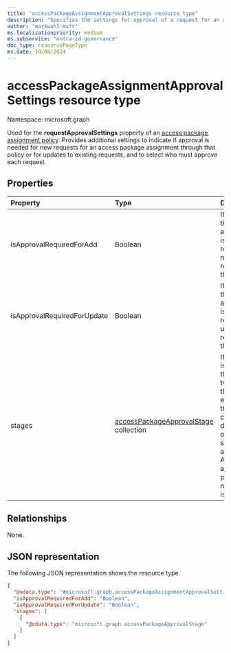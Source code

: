 ```yaml
---
title: "accessPackageAssignmentApprovalSettings resource type"
description: "Specifies the settings for approval of a request for an access package assignment in an access package assignment policy."
author: "markwahl-msft"
ms.localizationpriority: medium
ms.subservice: "entra-id-governance"
doc_type: resourcePageType
ms.date: 10/04/2024
---
```

# accessPackageAssignmentApprovalSettings resource type

Namespace: microsoft.graph

Used for the **requestApprovalSettings** property of an [access package assignment policy](accesspackageassignmentpolicy.md). Provides additional settings to indicate if approval is needed for new requests for an access package assignment through that policy or for updates to existing requests, and to select who must approve each request.

## Properties
|Property|Type|Description|
|:---|:---|:---|
|isApprovalRequiredForAdd|Boolean|If `false,` then approval isn't required for new requests in this policy.|
|isApprovalRequiredForUpdate|Boolean|If `false`, then approval isn't required for updates to requests in this policy.|
|stages|[accessPackageApprovalStage](../resources/accesspackageapprovalstage.md) collection|If approval is required, the one, two or three elements of this collection define each of the stages of approval. An empty array is present if no approval is required.|

## Relationships
None.
## JSON representation
The following JSON representation shows the resource type.
<!-- {
  "blockType": "resource",
  "@odata.type": "microsoft.graph.accessPackageAssignmentApprovalSettings"
}
-->
``` json
{
  "@odata.type": "#microsoft.graph.accessPackageAssignmentApprovalSettings",
  "isApprovalRequiredForAdd": "Boolean",
  "isApprovalRequiredForUpdate": "Boolean",
  "stages": [
    {
      "@odata.type": "microsoft.graph.accessPackageApprovalStage"
    }
  ]
}
```


